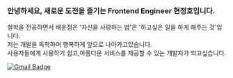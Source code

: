 ### 안녕하세요, 새로운 도전을 즐기는 Frontend Engineer 현정호입니다. 

철학을 전공하면서 배운점은 '자신을 사랑하는 법'은 '하고싶은 일을 하게 해주는 것'입니다. </br>
저는 개발을 독학하며 행복하게 앞으로 나아가고있습니다. </br>
사용자들에게 사용하기 쉽고,아름다운 서비스를 제공할 수 있는 개발자가 되고싶습니다. </br>




[![Gmail Badge](https://img.shields.io/badge/Gmail-d14836?style=flat-square&logo=Gmail&logoColor=white&link=mailto:snugyun01@gmail.com)](mailto:offdutybyblo@gmail.com)
<!--
**offdutyby/offdutyby** is a ✨ _special_ ✨ repository because its `README.md` (this file) appears on your GitHub profile.

Here are some ideas to get you started:

- 🔭 I’m currently working on ...
- 🌱 I’m currently learning ...
- 👯 I’m looking to collaborate on ...
- 🤔 I’m looking for help with ...
- 💬 Ask me about ...
- 📫 How to reach me: ...
- 😄 Pronouns: ...
- ⚡ Fun fact: ...
-->

